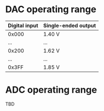 # DAC operating range #

| **Digital input** | **Single-ended output** |
|:------------------|:------------------------|
|  0x000  |  1.40 V  |
|   ...   |   ...    |
|  0x200  |  1.62 V  |
|   ...   |   ...    |
|  0x3FF  |  1.85 V  |


# ADC operating range #

TBD